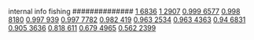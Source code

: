 


internal info fishing
##############
[1 6836](https://www.phylliida.dev/modelwelfare/qwenbailconversationsWithJournals/#ZjAsZjAuxgXJBy4yyQnLFC4wLjHNDSRjLGMhzBEhMTg=)
[1 2907](https://www.phylliida.dev/modelwelfare/qwenbailconversationsWithJournals/#ZjAsZjAuMcUFLsYMLjDLCc0LLjE3zg4kYyxjIc0SITE=)
[0.999 6577](https://www.phylliida.dev/modelwelfare/qwenbailconversationsWithJournals/#ZjAsZjAuMcUFLsYMLsoQxATLC80YLjEkYyxjIcwRITU=)
[0.998 8180](https://www.phylliida.dev/modelwelfare/qwenbailconversationsWithJournals/#ZjAsZjAuxgUuMscHyRAuMC4xywvLIcQNJGMsYyHMESExMg==)
[0.997 939](https://www.phylliida.dev/modelwelfare/qwenbailconversationsWithJournals/#ZjAsZjAuxgXJB8sJLjfLCy4yzQ0kYyxjIcwRITA=)
[0.997 7782](https://www.phylliida.dev/modelwelfare/qwenbailconversationsWithJournals/#ZjAsZjAuMcUFLjLHB8kQLjEuxiDGC88NJGMsYyHMESE2)
[0.982 419](https://www.phylliida.dev/modelwelfare/qwenbailconversationsWithJournals/#ZjAsZjAuxgUuMscHyRAuyhvECy4zzQ0kYyxjIcwRITE=)
[0.963 2534](https://www.phylliida.dev/modelwelfare/qwenbailconversationsWithJournals/#ZjAsZjAuxgUuMscHyRAuMC4xywvPDSRjLGMhzBEhMw==)
[0.963 4363](https://www.phylliida.dev/modelwelfare/qwenbailconversationsWithJournals/#ZjAsZjAuxgUuMscHyRAuMC4xywvLIcQNJGMsYyHMESExMA==)
[0.94 6831](https://www.phylliida.dev/modelwelfare/qwenbailconversationsWithJournals/#ZjAsZjAuMsUFLsYMLjDLCS4zywvNGC4wJGMsYyHMESE0)
[0.905 3636](https://www.phylliida.dev/modelwelfare/qwenbailconversationsWithJournals/#ZjAsZjAuxgUuNccHyRAuMC4yywsuM80NJGMsYyHMESEw)
[0.818 611](https://www.phylliida.dev/modelwelfare/qwenbailconversationsWithJournals/#ZjAsZjAuMcUFLsYMLsoQxATLCy41zQ0kYyxjIcwRITI=)
[0.679 4965](https://www.phylliida.dev/modelwelfare/qwenbailconversationsWithJournals/#ZjAsZjAuxgXJB8sJzQsuMc0NJGMsYyHMESExNg==)
[0.562 2399](https://www.phylliida.dev/modelwelfare/qwenbailconversationsWithJournals/#ZjAsZjAuMcUFLsYMLsoQLjEuMssLyyHEDSRjLGMhzBEhNw==)
